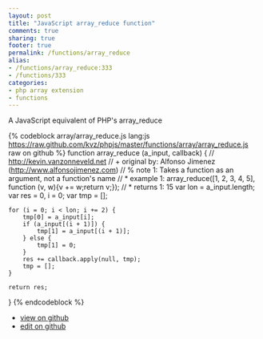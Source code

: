 ```yaml
---
layout: post
title: "JavaScript array_reduce function"
comments: true
sharing: true
footer: true
permalink: /functions/array_reduce
alias:
- /functions/array_reduce:333
- /functions/333
categories:
- php array extension
- functions
---
```

A JavaScript equivalent of PHP's array_reduce

<!-- more -->

{% codeblock array/array_reduce.js lang:js https://raw.github.com/kvz/phpjs/master/functions/array/array_reduce.js raw on github %}
function array_reduce (a_input, callback) {
    // http://kevin.vanzonneveld.net
    // +   original by: Alfonso Jimenez (http://www.alfonsojimenez.com)
    // %        note 1: Takes a function as an argument, not a function's name
    // *     example 1: array_reduce([1, 2, 3, 4, 5], function (v, w){v += w;return v;});
    // *     returns 1: 15
    var lon = a_input.length;
    var res = 0,
        i = 0;
    var tmp = [];


    for (i = 0; i < lon; i += 2) {
        tmp[0] = a_input[i];
        if (a_input[(i + 1)]) {
            tmp[1] = a_input[(i + 1)];
        } else {
            tmp[1] = 0;
        }
        res += callback.apply(null, tmp);
        tmp = [];
    }

    return res;
}
{% endcodeblock %}

 - [view on github](https://github.com/kvz/phpjs/blob/master/functions/array/array_reduce.js)
 - [edit on github](https://github.com/kvz/phpjs/edit/master/functions/array/array_reduce.js)

